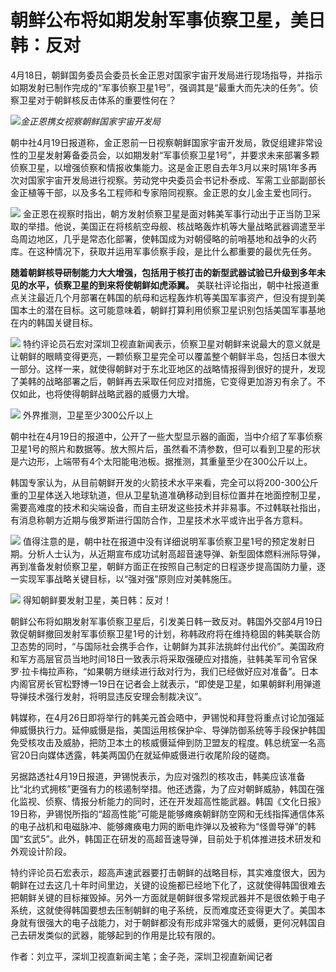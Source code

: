 # 朝鲜公布将如期发射军事侦察卫星，美日韩：反对

4月18日，朝鲜国务委员会委员长金正恩对国家宇宙开发局进行现场指导，并指示如期发射已制作完成的“军事侦察卫星1号”，强调其是“最重大而先决的任务”。侦察卫星对于朝鲜核反击体系的重要性何在？

![](https://inews.gtimg.com/om_bt/OhSYf9g-dHHlK3fTe0vAVdreHxNsDHS_ffN4E37shwvUYAA/1000)_金正恩携女视察朝鲜国家宇宙开发局_

朝中社4月19日报道称，金正恩前一日视察朝鲜国家宇宙开发局，敦促组建非常设性的卫星发射筹备委员会，以如期发射“军事侦察卫星1号”，并要求未来部署多颗侦察卫星，以增强侦察和情报收集能力。这是金正恩自去年3月以来时隔1年多再次对国家宇宙开发局进行视察。劳动党中央委员会书记朴泰成、军需工业部副部长金正植等干部，以及多名工程师和专家陪同视察。金正恩的女儿金主爱也同行。

![](https://inews.gtimg.com/om_bt/OmBfw1ytn2SMH5uy10lZjOmCKrixlXcpl6sFMFvoQPjB8AA/1000)
金正恩在视察时指出，朝方发射侦察卫星是面对韩美军事行动出于正当防卫采取的举措。他说，美国正在将核航空母舰、核战略轰炸机等大量战略武器调遣至半岛周边地区，几乎是常态化部署，使韩国成为对朝侵略的前哨基地和战争的火药库。在这种情况下，获取并运用军事侦察手段，是比什么都重要的最优先任务。

**随着朝鲜核导研制能力大大增强，包括用于核打击的新型武器试验已升级到多年未见的水平，侦察卫星的到来将使朝鲜如虎添翼。**
美联社评论指出，朝中社报道重点关注最近几个月部署在韩国的航母和远程轰炸机等美国军事资产，但没有提到美国本土的潜在目标。这可能意味着，朝鲜打算利用侦察卫星识别包括美国军事基地在内的韩国关键目标。

![](https://inews.gtimg.com/om_bt/OgiF7Kc8nH3kyKa4qBdkcRQWiQ0xJF8XNRhb7dO1GAnTsAA/1000)
特约评论员石宏对深圳卫视直新闻表示，侦察卫星对朝鲜来说最大的意义就是让朝鲜的眼睛变得更亮，一颗侦察卫星完全可以覆盖整个朝鲜半岛，包括日本很大一部分。这样一来，就使得朝鲜对于东北亚地区的战略情报得到很好的提升，发现了美韩的战略部署之后，朝鲜再去采取任何应对措施，它变得更加游刃有余了。不仅如此，也将使得朝鲜战略武器的威慑力大增。

![](https://inews.gtimg.com/om_bt/OQ7oaR3d9H9kKD3S5ta1xosuUGy5uo3MPEwBmZxO69LJoAA/1000)
外界推测，卫星至少300公斤以上

朝中社在4月19日的报道中，公开了一些大型显示器的画面，当中介绍了军事侦察卫星1号的照片和数据等。放大照片后，虽然看不清参数，但可以看到卫星的形状是六边形，上端带有4个太阳能电池板。据推测，其重量至少在300公斤以上。

韩国专家认为，从目前朝鲜开发的火箭技术水平来看，完全可以将200-300公斤重的卫星体送入地球轨道，但从卫星轨道准确移动到目标位置并在地面控制卫星，需要高难度的技术和尖端设备，而自主研发这些技术并非易事。不过韩联社指出，有消息称朝方近期与俄罗斯进行国防合作，卫星技术水平或许出乎各方意料。

![](https://inews.gtimg.com/om_bt/OHfQ-gqF6tut1EaamiVnAk8fnHHy4eV8Ilpl4NZHLGNc0AA/1000)
值得注意的是，朝中社在报道中没有详细说明军事侦察卫星1号的预定发射日期。分析人士认为，从近期宣布成功试射高超音速导弹、新型固体燃料洲际导弹，再到准备发射侦察卫星，朝鲜方面正在按照自己制定的日程逐步提高国防力量，逐一实现军事战略关键目标，以“强对强”原则应对美韩施压。

![](https://inews.gtimg.com/om_bt/O6KxT3CtplWHJ1CyGkC7v_d10nVn-leaztbAS_S2tlNk4AA/1000)
得知朝鲜要发射卫星，美日韩：反对！

朝鲜公布将如期发射军事侦察卫星后，引发美日韩一致反对。韩国外交部4月19日敦促朝鲜撤回发射军事侦察卫星1号的计划，称韩政府将在维持稳固的韩美联合防卫态势的同时，“与国际社会携手合作，让朝鲜为其非法挑衅付出代价”。美国政府和军方高层官员当地时间18日一致表示将采取强硬应对措施，驻韩美军司令官保罗·拉卡梅拉声称，“如果朝方继续进行敌对行为，我们已经做好应对准备”。日本内阁官房长官松野博一19日在记者会上就表示，“即使是卫星，如果朝鲜利用弹道导弹技术强行发射，将明显违反安理会制裁决议”。

韩媒称，在4月26日即将举行的韩美元首会晤中，尹锡悦和拜登将重点讨论加强延伸威慑执行力。延伸威慑是指，美国运用核保护伞、导弹防御系统等手段保护韩国免受核攻击及威胁，把防卫本土的核威慑延伸到防卫盟友的程度。韩总统室一名高官20日向媒体透露，韩美两国仍在就延伸威慑进行收尾阶段的磋商。

另据路透社4月19日报道，尹锡悦表示，为应对强烈的核攻击，韩美应该准备比“北约式拥核”更强有力的核遏制举措。他还透露，为了应对朝鲜威胁，韩国在强化监视、侦察、情报分析能力的同时，还在开发超高性能武器。韩国《文化日报》19日称，尹锡悦所指的“超高性能”可能是能够瘫痪朝鲜防空网和无线指挥通信体系的电子战机和电磁脉冲、能够瘫痪电力网的断电炸弹以及被称为“怪兽导弹”的韩国“玄武5”。此外，韩国正在研发的高超音速导弹，目前处于机体推进技术研发和外观设计阶段。

特约评论员石宏表示，超高声速武器要打击朝鲜的战略目标，其实难度很大，因为朝鲜在过去这几十年时间里边，关键的设施都已经地下化了，这就使得韩国很难去把朝鲜关键的目标摧毁掉。另外一方面就是朝鲜很多常规武器并不是很依赖于电子系统，这就使得韩国要想去压制朝鲜的电子系统，反而难度还变得更大了。美国本身就有很强大的电子战能力，对于朝鲜都没有形成非常强大的威慑，更何况韩国自己去研发类似的武器，能够起到的作用是比较有限的。

作者：刘立平，深圳卫视直新闻主笔；金子尧，深圳卫视直新闻记者

